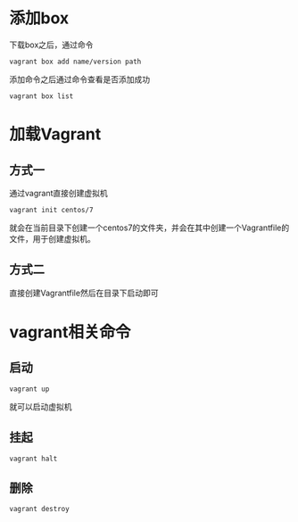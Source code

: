 # 添加box

下载box之后，通过命令

```
vagrant box add name/version path
```

添加命令之后通过命令查看是否添加成功

```
vagrant box list
```

# 加载Vagrant

## 方式一

通过vagrant直接创建虚拟机

```
vagrant init centos/7
```

就会在当前目录下创建一个centos7的文件夹，并会在其中创建一个Vagrantfile的文件，用于创建虚拟机。

## 方式二

直接创建Vagrantfile然后在目录下启动即可

# vagrant相关命令

## 启动

```
vagrant up
```

就可以启动虚拟机

## 挂起

```
vagrant halt
```



## 删除

```
vagrant destroy
```







